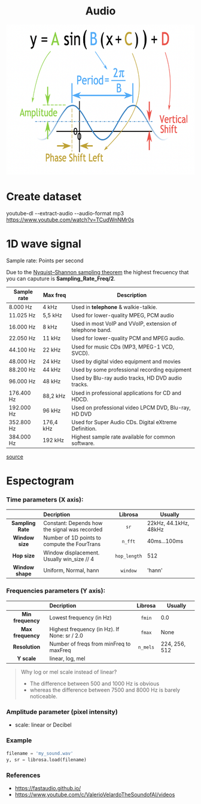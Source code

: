 <h1 align="center">Audio</h1>

<p align="center"><img src="./wave formula.png" height="400px"></p>


# Create dataset

youtube-dl --extract-audio --audio-format mp3 https://www.youtube.com/watch?v=TCudWnNMr0s



# 1D wave signal


Sample rate: Points per second

Due to the [Nyquist–Shannon sampling theorem](https://en.wikipedia.org/wiki/Nyquist%E2%80%93Shannon_sampling_theorem) the highest frecuency that you can caputure is **Sampling_Rate_Freq/2**.


| Sample rate | Max freq  | Description                                               |        
|-------------|-----------|-----------------------------------------------------------|
| 8.000 Hz    | 4 kHz     | Used in **telephone** & walkie-talkie.                    |
| 11.025 Hz   | 5,5 kHz   | Used for lower-quality MPEG, PCM audio                    |
| 16.000 Hz   | 8 kHz     | Used in most VoIP and VVoIP, extension of telephone band. |
| 22.050 Hz   | 11 kHz    | Used for lower-quality PCM and MPEG audio.                |
| 44.100 Hz   | 22 kHz    | Used for music CDs (MP3, MPEG-1 VCD, SVCD).               |
| 48.000 Hz   | 24 kHz    | Used by digital video equipment and movies                |
| 88.200 Hz   | 44 kHz    | Used by some professional recording equipment             |
| 96.000 Hz   | 48 kHz    | Used by Blu-ray audio tracks, HD DVD audio tracks.        |
| 176.400 Hz  | 88,2 kHz  | Used in professional applications for CD and HDCD.        |
| 192.000 Hz  | 96 kHz    | Used on professional video LPCM DVD, Blu-ray, HD DVD      |
| 352.800 Hz  | 176,4 kHz | Used for Super Audio CDs. Digital eXtreme Definition.     |
| 384.000 Hz  | 192 kHz   | Highest sample rate available for common software.        |


[source](https://github.com/audiojs/sample-rate)



# Espectogram

### Time parameters (X axis):

|                   | Decription                                    | Librosa      | Usually     |
|:-----------------:|:----------------------------------------------|:------------:|-------------|
| **Sampling Rate** | Constant: Depends how the signal was recorded | `sr`         | 22kHz, 44.1kHz, 48kHz |
| **Window size**   | Number of 1D points to compute the FourTrans  | `n_fft`      | 40ms...100ms |
| **Hop size**      | Window displacement. Usually win_size // 4    | `hop_length` | 512         |
| **Window shape**  | Uniform, Normal, hann                         | `window`     | 'hann'      |

### Frequencies parameters (Y axis):

|                   | Decription                                    | Librosa      | Usually       |
|:-----------------:|:----------------------------------------------|:------------:|---------------|
| **Min frequency** | Lowest frequency (in Hz)                      | `fmin`       | 0.0           |
| **Max frequency** | Highest frequency (in Hz). If None: sr / 2.0  | `fmax`       | None          |
| **Resolution**    | Number of freqs from minFreq to maxFreq       | `n_mels`     | 224, 256, 512 |
| **Y scale**       | linear, log, mel                              |              |               |


> Why log or mel scale instead of linear?
> - The difference between 500 and 1000 Hz is obvious
> - whereas the difference between 7500 and 8000 Hz is barely noticeable.


### Amplitude parameter (pixel intensity)
- scale: linear or Decibel


### Example

```python
filename = 'my_sound.wav'
y, sr = librosa.load(filename)
```

### References

- https://fastaudio.github.io/
- https://www.youtube.com/c/ValerioVelardoTheSoundofAI/videos

